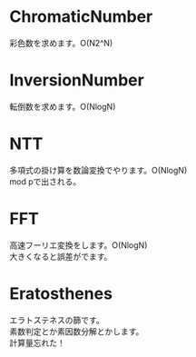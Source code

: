 # ChromaticNumber
彩色数を求めます。O(N2^N)
<br>
# InversionNumber
転倒数を求めます。O(NlogN)
<br>

# NTT
多項式の掛け算を数論変換でやります。O(NlogN)<br>
mod pで出される。<br>

# FFT
高速フーリエ変換をします。O(NlogN)<br>
大きくなると誤差がでます。<br>

# Eratosthenes
エラトステネスの篩です。<br>
素数判定とか素因数分解とかします。<br>
計算量忘れた！<br>